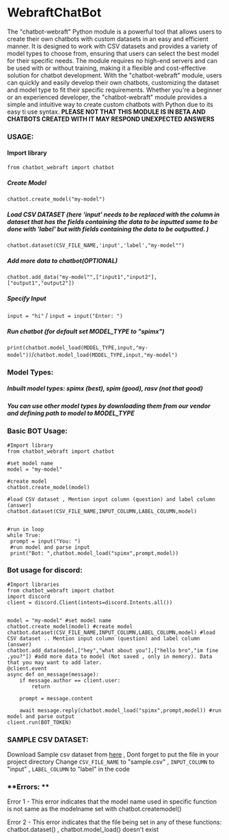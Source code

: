# WebraftChatBot
The "chatbot-webraft" Python module is a powerful tool that allows users to create their own chatbots with custom datasets in an easy and efficient manner. 
It is designed to work with CSV datasets and provides a variety of model types to choose from, ensuring that users can select the best model for their specific needs. 
The module requires no high-end servers and can be used with or without training, making it a flexible and cost-effective solution for chatbot development. 
With the "chatbot-webraft" module, users can quickly and easily develop their own chatbots, customizing the dataset and model type to fit their specific requirements. 
Whether you're a beginner or an experienced developer, the "chatbot-webraft" module provides a simple and intuitive way to create custom chatbots with Python due to its easy ti use syntax.
**PLEASE NOT THAT THIS MODULE IS IN BETA AND CHATBOTS CREATED WITH IT MAY RESPOND UNEXPECTED ANSWERS**

### **USAGE:**
#### Import library
```from chatbot_webraft import chatbot```

##### Create Model
```chatbot.create_model("my-model")```

##### Load  CSV DATASET (here 'input' needs to be replaced with the column in dataset that has the fields containing the data to be inputted same to be done with 'label' but with fields containing the data to be outputted. )
```chatbot.dataset(CSV_FILE_NAME,'input','label',"my-model"") ```

##### Add more data to chatbot(OPTIONAL)
```chatbot.add_data("my-model"",["input1","input2"],["output1","output2"]) ```

##### Specify Input
```input = "hi"``` / ```input = input("Enter: ")```
##### Run chatbot (for default set MODEL_TYPE to "spimx")
```print(chatbot.model_load(MDDEL_TYPE,input,"my-model"))```/```chatbot.model_load(MDDEL_TYPE,input,"my-model")```

### **Model Types:**
##### Inbuilt model types: spimx (best), spim (good), rasv (not that good)
##### You can use other model types by downloading them from our vendor and defining path to model to MODEL_TYPE 

### **Basic BOT Usage:**
 ```
 #Import library
from chatbot_webraft import chatbot

#set model name
model = "my-model" 

#create model
chatbot.create_model(model)

#load CSV dataset , Mention input column (question) and label column (answer)
chatbot.dataset(CSV_FILE_NAME,INPUT_COLUMN,LABEL_COLUMN,model) 


#run in loop
while True:
  prompt = input("You: ")    
  #run model and parse input
  print("Bot: ",chatbot.model_load("spimx",prompt,model)) 

 ```

 ### **Bot usage for discord:**
```
#Import libraries
from chatbot_webraft import chatbot
import discord 
client = discord.Client(intents=discord.Intents.all())


model = "my-model" #set model name
chatbot.create_model(model) #create model
chatbot.dataset(CSV_FILE_NAME,INPUT_COLUMN,LABEL_COLUMN,model) #load CSV dataset .. Mention input column (question) and label column (answer)
chatbot.add_data(model,["hey","what about you"],["hello bro","im fine ,you?"]) #add more data to model (Not saved , only in memory). Data that you may want to add later.
@client.event
async def on_message(message):
    if message.author == client.user:
        return

    prompt = message.content
    
    await message.reply(chatbot.model_load("spimx",prompt,model)) #run model and parse output
client.run(BOT_TOKEN)
```
### **SAMPLE CSV DATASET:**
Download Sample csv dataset from [here]("https://webraft.in/sample.csv") , Dont forget to put the file in your project directory
Change `CSV_FILE_NAME` to "sample.csv" , `INPUT_COLUMN` to "input" , `LABEL_COLUMN` to "label" in the code

### **Errors: **
Error 1 - This error indicates that the model name used in specific function is not same as the modelname set with chatbot.createmodel() 

Error 2 - This error indicates that the file being set in any of these functions: chatbot.dataset() , chatbot.model_load() doesn't exist 